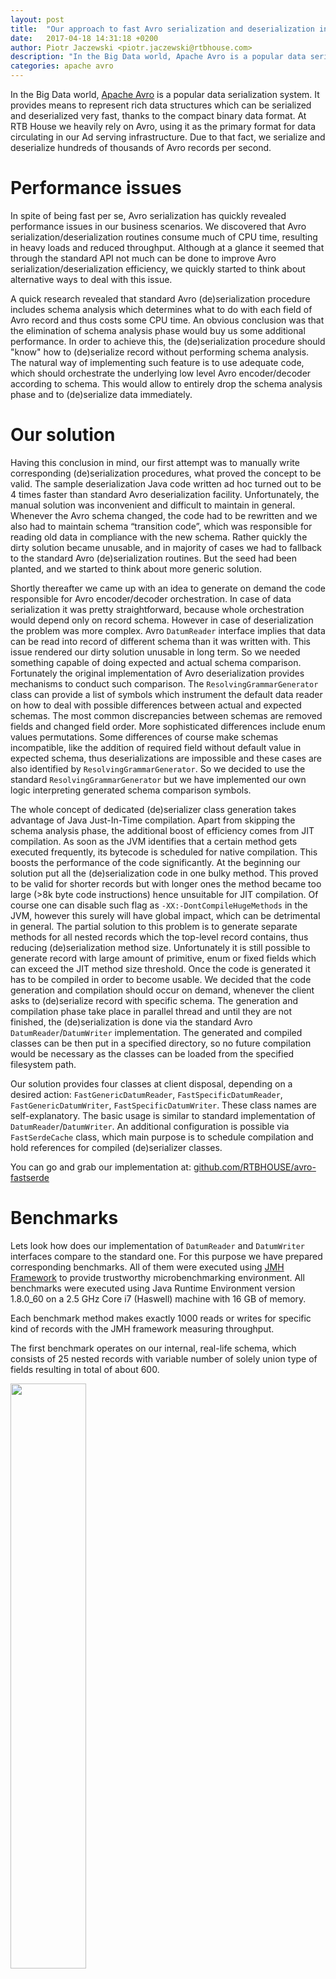 ```yaml
---
layout: post
title:  "Our approach to fast Avro serialization and deserialization in JVM"
date:   2017-04-18 14:31:18 +0200
author: Piotr Jaczewski <piotr.jaczewski@rtbhouse.com>
description: "In the Big Data world, Apache Avro is a popular data serialization system. It provides means to represent rich data structures which can be serialized and deserialized very fast, thanks to the compact binary data format. At RTB House we heavily rely on Avro, using it as the primary format for data circulating in our Ad serving infrastructure."
categories: apache avro
---
```


In the Big Data world, [Apache Avro](https://avro.apache.org/) is a popular data serialization system. It provides means to represent rich data structures which can be serialized and deserialized very fast, thanks to the compact binary data format. At RTB House we heavily rely on Avro, using it as the primary format for data circulating in our Ad serving infrastructure. Due to that fact, we serialize and deserialize hundreds of thousands of Avro records per second.

# Performance issues

In spite of being fast per se, Avro serialization has quickly revealed performance issues in our business scenarios. We discovered that Avro serialization/deserialization routines consume much of CPU time, resulting in heavy loads and reduced throughput. Although at a glance it seemed that through the standard API not much can be done to improve Avro serialization/deserialization efficiency, we quickly started to think about alternative ways to deal with this issue.

A quick research revealed that standard Avro (de)serialization procedure includes schema analysis which determines what to do with each field of Avro record and thus costs some CPU time. An obvious conclusion was that the elimination of schema analysis phase would buy us some additional performance. In order to achieve this, the (de)serialization procedure should "know" how to (de)serialize record without performing schema analysis. The natural way of implementing such feature is to use adequate code, which should orchestrate the underlying low level Avro encoder/decoder according to schema. This would allow to entirely drop the schema analysis phase and to (de)serialize data immediately.

# Our solution

Having this conclusion in mind, our first attempt was to manually write corresponding (de)serialization procedures, what proved the concept to be valid. The sample deserialization Java code written ad hoc turned out to be 4 times faster than standard Avro deserialization facility. Unfortunately, the manual solution was inconvenient and difficult to maintain in general. Whenever the Avro schema changed, the code had to be rewritten and we also had to maintain schema “transition code”, which was responsible for reading old data in compliance with the new schema. Rather quickly the dirty solution became unusable, and in majority of cases we had to fallback to the standard Avro (de)serialization routines. But the seed had been planted, and we started to think about more generic solution.

Shortly thereafter we came up with an idea to generate on demand the code responsible for Avro encoder/decoder orchestration. In case of data serialization it was pretty straightforward, because whole orchestration would depend only on record schema. However in case of deserialization the problem was more complex. Avro `DatumReader` interface implies that data can be read into record of different schema than it was written with. This issue rendered our dirty solution unusable in long term. So we needed something capable of doing expected and actual schema comparison. Fortunately the original implementation of Avro deserialization provides mechanisms to conduct such comparison. The `ResolvingGrammarGenerator` class can provide a list of symbols which instrument the default data reader on how to deal with possible differences between actual and expected schemas. The most common discrepancies between schemas are removed fields and changed field order. More sophisticated differences include enum values permutations. Some differences of course make schemas incompatible, like the addition of required field without default value in expected schema, thus deserializations are impossible and these cases are also identified by `ResolvingGrammarGenerator`. So we decided to use the standard `ResolvingGrammarGenerator` but we have implemented our own logic interpreting generated schema comparison symbols.

The whole concept of dedicated (de)serializer class generation takes advantage of Java Just-In-Time compilation. Apart from skipping the schema analysis phase, the additional boost of efficiency comes from JIT compilation. As soon as the JVM identifies that a certain method gets executed frequently, its bytecode is scheduled for native compilation. This boosts the performance of the code significantly. At the beginning our solution put all the (de)serialization code in one bulky method. This proved to be valid for shorter records but with longer ones the method became too large (>8k  byte code instructions) hence unsuitable for JIT compilation. Of course one can disable such flag as `-XX:-DontCompileHugeMethods` in the JVM, however this surely will have global impact, which can be detrimental in general. The partial solution to this problem is to generate separate methods for all nested records which the top-level record contains, thus reducing (de)serialization method size. Unfortunately it is still possible to generate record with large amount of primitive, enum or fixed fields which can exceed the JIT method size threshold.
Once the code is generated it has to be compiled in order to become usable. We decided that the code generation and compilation should occur on demand, whenever the client asks to (de)serialize record with specific schema. The generation and compilation phase take place in parallel thread and until they are not finished, the (de)serialization is done via the standard Avro `DatumReader`/`DatumWriter` implementation. The generated and compiled classes can be then put in a specified directory, so no future compilation would be necessary as the classes can be loaded from the specified filesystem path.

Our solution provides four classes at client disposal, depending on a desired action: `FastGenericDatumReader`, `FastSpecificDatumReader`, `FastGenericDatumWriter`, `FastSpecificDatumWriter`. These class names are self-explanatory. The basic usage is similar to standard implementation of `DatumReader`/`DatumWriter`. An additional configuration is possible via `FastSerdeCache` class, which main purpose is to schedule compilation and hold references for compiled  (de)serializer classes.

You can go and grab our implementation at: [github.com/RTBHOUSE/avro-fastserde](https://github.com/RTBHOUSE/avro-fastserde)

# Benchmarks

Lets look how does our implementation of `DatumReader` and `DatumWriter` interfaces compare to the standard one. For this purpose we have prepared corresponding benchmarks. All of them were executed using [JMH Framework](http://openjdk.java.net/projects/code-tools/jmh/) to provide trustworthy microbenchmarking environment. All benchmarks were executed using Java Runtime Environment version 1.8.0_60 on a 2.5 GHz Core i7 (Haswell) machine with 16 GB of memory.

Each benchmark method makes exactly 1000 reads or writes for specific kind of records with the JMH framework measuring throughput.

The first benchmark operates on our internal, real-life schema, which consists of 25 nested records with variable number of solely union type of fields resulting in total of about 600.

<div>
  <img id="ri" class="img" src="/pics/reading-internal.svg" style="width: 49%;" onload="modal('ri', 'riModal')"/>
  <div id="riModal" class="modal">
    <span class="close">&times;</span>
    <img class="modal-content">
  </div>
  <img id="wi" class="img" src="/pics/writing-internal.svg" style="width: 49%;" onload="modal('wi', 'wiModal')"/>
  <div id="wiModal" class="modal">
    <span class="close">&times;</span>
    <img class="modal-content">
  </div>
</div>

Obviously our solution has improved the throughput more than twofold in case of generic data deserialization and quadrupled the performance in case of specific data deserialization. In case of data serialization the results are even more impressive. Our specific data serialization is almost five times faster than its native counterpart.

The next benchmarks operate on non real-life record schemas, which were randomly generated but conform to the following criteria:
- number of fields (**small**: 10 fields, **large**: 100 fields)
- depth - meaning the maximal level of record nesting (**flat**: no nested records, **deep**: 3 levels of nested records)
- record fields can be of any Avro type including unions, arrays and maps.

Below are the results:

<div>
  <img id="rfs" class="img" src="/pics/reading-flatandsmall.svg" style="width: 49%;" onload="modal('rfs', 'rfsModal')"/>
  <div id="rfsModal" class="modal">
    <span class="close">&times;</span>
    <img class="modal-content">
  </div>
  <img id="wfs" class="img" src="/pics/writing-flatandsmall.svg" style="width: 49%;" onload="modal('wfs', 'wfsModal')"/>
  <div id="wfsModal" class="modal">
    <span class="close">&times;</span>
    <img class="modal-content">
  </div>
</div>
<div>
  <img id="rds" class="img" src="/pics/reading-deepandsmall.svg" style="width: 49%;" onload="modal('rds', 'rdsModal')"/>
  <div id="rdsModal" class="modal">
    <span class="close">&times;</span>
    <img class="modal-content">
  </div>
  <img id="wds" class="img" src="/pics/writing-deepandsmall.svg" style="width: 49%;" onload="modal('wds', 'wdsModal')"/>
  <div id="wdsModal" class="modal">
    <span class="close">&times;</span>
    <img class="modal-content">
  </div>
</div>
<div>
  <img id="rfl" class="img" src="/pics/reading-flatandlarge.svg" style="width: 49%;" onload="modal('rfl', 'rflModal')"/>
  <div id="rflModal" class="modal">
    <span class="close">&times;</span>
    <img class="modal-content">
  </div>
  <img id="wfl" class="img" src="/pics/writing-flatandlarge.svg" style="width: 49%;" onload="modal('wfl', 'wflModal')"/>
  <div id="wflModal" class="modal">
    <span class="close">&times;</span>
    <img class="modal-content">
  </div>
</div>
<div>
  <img id="rdl" class="img" src="/pics/reading-deepandlarge.svg" style="width: 49%;" onload="modal('rdl', 'rdlModal')"/>
  <div id="rdlModal" class="modal">
    <span class="close">&times;</span>
    <img class="modal-content">
  </div>
  <img id="wdl" class="img" src="/pics/writing-deepandlarge.svg" style="width: 49%;" onload="modal('wdl', 'wdlModal')"/>
  <div id="wdlModal" class="modal">
    <span class="close">&times;</span>
    <img class="modal-content">
  </div>
</div>

In general, the above charts reveal that our solution tends to be about 50% faster than its native counterpart. Both `DatumReader`'s and `DatumWriter`'s manifest the same tendency, but in some cases our implementation for the specific data is two times faster than the native one.

But why our implementation performs much better on the real-life schema than on the generated ones? The answer is the Avro union type, which requires an additional designation of subject data type. Below is the complementary benchmark, which shows what happens if we force all fields of “small” and “deep” record to be of union type.

<div>
  <img id="ru" class="img" src="/pics/reading-onlyunion.svg" style="width: 49%;" onload="modal('ru', 'ruModal')"/>
  <div id="ruModal" class="modal">
    <span class="close">&times;</span>
    <img class="modal-content">
  </div>
  <img id="wu" class="img" src="/pics/writing-onlyunion.svg" style="width: 49%;" onload="modal('wu', 'wuModal')"/>
  <div id="wuModal" class="modal">
    <span class="close">&times;</span>
    <img class="modal-content">
  </div>
</div>

Clearly, the results are similar to those of our real-life schema, with our solution being at least two times faster.

In order to have clear view on your particular scenario, we encourage to benchmark against your own schemas, as the results may vary depending on the structure of records, especially if you leverage the union type in your schemas. Generally, we may assume that records consisting of many nested records with fairly limited number of fields will perform better than larger and relatively “flat” records.

To recap, if you process a lot of Avro records in your scenario its worth to give avro-fastserde a try, as you may expect a significant boost of processing performance.
